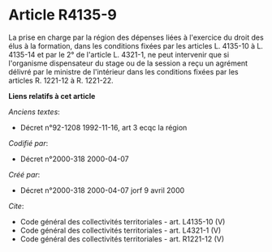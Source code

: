 # Article R4135-9

La prise en charge par la région des dépenses liées à l'exercice du droit des élus à la formation, dans les conditions fixées
par les articles L. 4135-10 à L. 4135-14 et par le 2° de l'article L. 4321-1, ne peut intervenir que si l'organisme
dispensateur du stage ou de la session a reçu un agrément délivré par le ministre de l'intérieur dans les conditions fixées
par les articles R. 1221-12 à R. 1221-22.

**Liens relatifs à cet article**

_Anciens textes_:

  - Décret n°92-1208 1992-11-16, art 3 ecqc la région

_Codifié par_:

  - Décret n°2000-318 2000-04-07

_Créé par_:

  - Décret n°2000-318 2000-04-07 jorf 9 avril 2000

_Cite_:

  - Code général des collectivités territoriales - art. L4135-10 (V)
  - Code général des collectivités territoriales - art. L4321-1 (V)
  - Code général des collectivités territoriales - art. R1221-12 (V)
